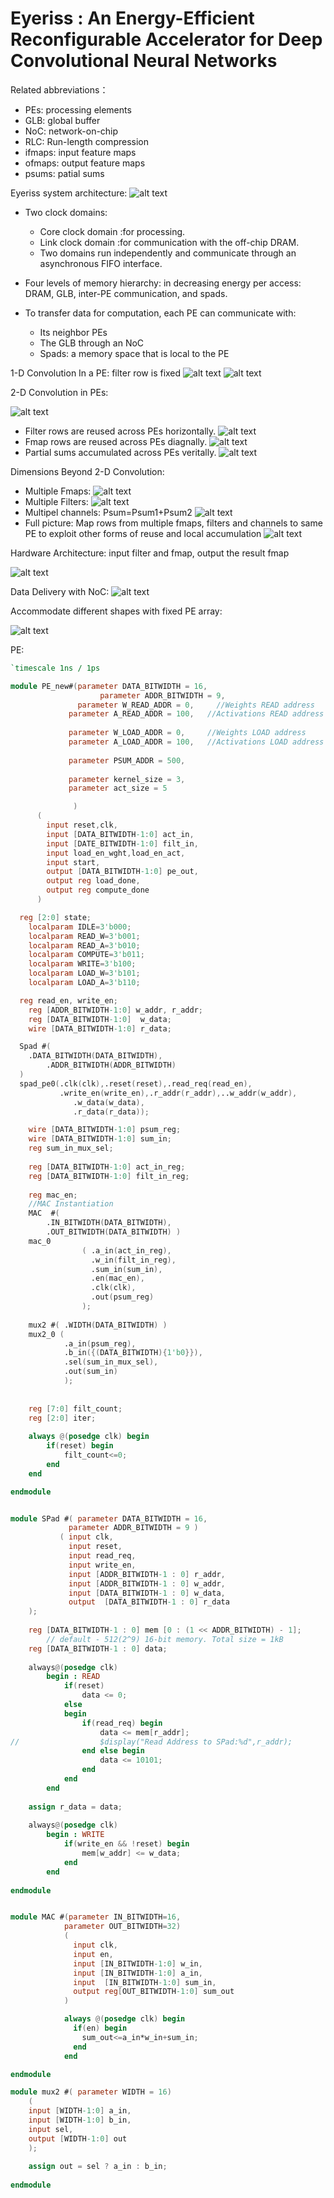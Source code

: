 # Eyeriss : An Energy-Efficient Reconfigurable Accelerator for Deep Convolutional Neural Networks

Related abbreviations：
- PEs: processing elements
- GLB: global buffer
- NoC: network-on-chip
- RLC: Run-length compression 
- ifmaps: input feature maps
- ofmaps: output feature maps
- psums: patial sums



Eyeriss system architecture: 
![alt text](../../assets/MarkdownImg/image-15.png)
- Two clock domains:
  - Core clock domain :for processing.
  - Link clock domain :for communication with the off-chip DRAM.
  - Two domains run independently and communicate through an asynchronous FIFO interface.

- Four levels of memory hierarchy: in decreasing energy per access: DRAM, GLB, inter-PE communication, and spads.
- To transfer data for computation, each PE can communicate with:
  -  Its neighbor PEs
  -  The GLB through an NoC
  -  Spads: a memory space that is local to the PE

1-D Convolution In a PE: filter row is fixed
![alt text](../../assets/MarkdownImg/image-16.png)
![alt text](../../assets/MarkdownImg/image-14.png)

2-D Convolution in PEs:

![alt text](../../assets/MarkdownImg/image-17.png)

- Filter rows are reused across PEs horizontally.
  ![alt text](../../assets/MarkdownImg/image-18.png)
- Fmap rows are reused across PEs diagnally.
  ![alt text](../../assets/MarkdownImg/image-19.png)
- Partial sums accumulated across PEs veritally.
  ![alt text](../../assets/MarkdownImg/image-20.png)

Dimensions Beyond 2-D Convolution:
- Multiple Fmaps:
  ![alt text](../../assets/MarkdownImg/image-21.png)
- Multiple Filters:
  ![alt text](../../assets/MarkdownImg/image-22.png)
- Multipel channels: Psum=Psum1+Psum2
  ![alt text](../../assets/MarkdownImg/image-23.png)
- Full picture: Map rows from multiple fmaps, filters and channels to same PE to exploit other forms of reuse and local accumulation
  ![alt text](../../assets/MarkdownImg/image-24.png)


Hardware Architecture: input filter and fmap, output the result fmap

![alt text](../../assets/MarkdownImg/image-25.png)

Data Delivery with NoC:
![alt text](../../assets/MarkdownImg/image-26.png)

Accommodate different shapes with fixed PE array:

![alt text](../../assets/MarkdownImg/image-27.png)





PE: 
```verilog
`timescale 1ns / 1ps

module PE_new#(parameter DATA_BITWIDTH = 16,
			        parameter ADDR_BITWIDTH = 9,
               parameter W_READ_ADDR = 0,     //Weights READ address
			 parameter A_READ_ADDR = 100,   //Activations READ address
			 
			 parameter W_LOAD_ADDR = 0,     //Weights LOAD address
			 parameter A_LOAD_ADDR = 100,   //Activations LOAD address
			 
			 parameter PSUM_ADDR = 500,
			 
			 parameter kernel_size = 3,
			 parameter act_size = 5 

              )
      (
        input reset,clk,
        input [DATA_BITWIDTH-1:0] act_in,
        input [DATE_BITWIDTH-1:0] filt_in,
        input load_en_wght,load_en_act,
        input start,
        output [DATA_BITWIDTH-1:0] pe_out,
        output reg load_done,
        output reg compute_done
      )

  reg [2:0] state;
	localparam IDLE=3'b000;
	localparam READ_W=3'b001;
	localparam READ_A=3'b010;
	localparam COMPUTE=3'b011;
	localparam WRITE=3'b100;
	localparam LOAD_W=3'b101;
	localparam LOAD_A=3'b110;

  reg read_en, write_en;
	reg [ADDR_BITWIDTH-1:0] w_addr, r_addr;
	reg [DATA_BITWIDTH-1:0]  w_data;
	wire [DATA_BITWIDTH-1:0] r_data;

  Spad #(
    .DATA_BITWIDTH(DATA_BITWIDTH),
		.ADDR_BITWIDTH(ADDR_BITWIDTH)
  )
  spad_pe0(.clk(clk),.reset(reset),.read_req(read_en),
           .write_en(write_en),.r_addr(r_addr),..w_addr(w_addr),
		      .w_data(w_data),
		      .r_data(r_data));

	wire [DATA_BITWIDTH-1:0] psum_reg;
	wire [DATA_BITWIDTH-1:0] sum_in;
	reg sum_in_mux_sel;
	
	reg [DATA_BITWIDTH-1:0] act_in_reg;
	reg [DATA_BITWIDTH-1:0] filt_in_reg;
	
	reg mac_en;
	//MAC Instantiation
	MAC  #( 
		.IN_BITWIDTH(DATA_BITWIDTH),
		.OUT_BITWIDTH(DATA_BITWIDTH) )
	mac_0
				( .a_in(act_in_reg),
				  .w_in(filt_in_reg),
				  .sum_in(sum_in),
				  .en(mac_en),
				  .clk(clk),
				  .out(psum_reg)
				);
			
	mux2 #( .WIDTH(DATA_BITWIDTH) )
	mux2_0 (
			.a_in(psum_reg), 
			.b_in({(DATA_BITWIDTH){1'b0}}), 
			.sel(sum_in_mux_sel), 
			.out(sum_in) 
			);
	
	
	reg [7:0] filt_count;
	reg [2:0] iter;
	
	always @(posedge clk) begin
		if(reset) begin
			filt_count<=0;
		end
	end

endmodule


module SPad #( parameter DATA_BITWIDTH = 16,
			 parameter ADDR_BITWIDTH = 9 )
		   ( input clk,
			 input reset,
			 input read_req,
			 input write_en,
			 input [ADDR_BITWIDTH-1 : 0] r_addr,
			 input [ADDR_BITWIDTH-1 : 0] w_addr,
			 input [DATA_BITWIDTH-1 : 0] w_data,
			 output  [DATA_BITWIDTH-1 : 0] r_data
    );
	
	reg [DATA_BITWIDTH-1 : 0] mem [0 : (1 << ADDR_BITWIDTH) - 1]; 
		// default - 512(2^9) 16-bit memory. Total size = 1kB 
	reg [DATA_BITWIDTH-1 : 0] data;
	
	always@(posedge clk)
		begin : READ
			if(reset)
				data <= 0;
			else
			begin
				if(read_req) begin
					data <= mem[r_addr];
//					$display("Read Address to SPad:%d",r_addr);
				end else begin
					data <= 10101;
				end
			end
		end
	
	assign r_data = data;
	
	always@(posedge clk)
		begin : WRITE		 
			if(write_en && !reset) begin
				mem[w_addr] <= w_data;
			end
		end
	
endmodule


module MAC #(parameter IN_BITWIDTH=16,
            parameter OUT_BITWIDTH=32)
            (
              input clk,
              input en,
              input [IN_BITWIDTH-1:0] w_in,
              input [IN_BITWIDTH-1:0] a_in,
              input  [IN_BITWIDTH-1:0] sum_in,
              output reg[OUT_BITWIDTH-1:0] sum_out
            )

            always @(posedge clk) begin
              if(en) begin
                sum_out<=a_in*w_in+sum_in;
              end
            end

endmodule

module mux2 #( parameter WIDTH = 16)
	(
    input [WIDTH-1:0] a_in,
    input [WIDTH-1:0] b_in,
    input sel,
    output [WIDTH-1:0] out
    );
	
	assign out = sel ? a_in : b_in;
	
endmodule

```